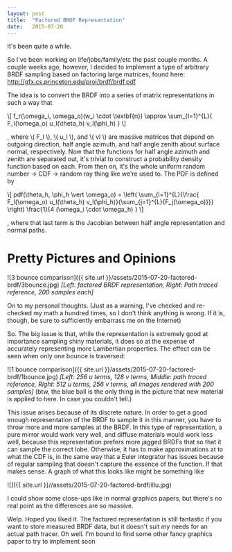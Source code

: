 ```yaml
---
layout: post
title:  "Factored BRDF Representation"
date:   2015-07-20
---
```

It's been quite a while.

So I've been working on life/jobs/family/etc the past couple months. A couple weeks ago, however, I decided to implement a type of arbitrary BRDF sampling based on factoring large matrices, found here: http://gfx.cs.princeton.edu/proj/brdf/brdf.pdf

The idea is to convert the BRDF into a series of matrix representations in such a way that

\\[ f_r(\omega_i, \omega_o)(w_i \cdot \textbf{n}) \approx
	\sum_{l=1}^{L}{ F_l(\omega_o) u_l(\theta_h) v_l(\phi_h) } \\]

, where \\( F_l \\), \\( u_l \\), and \\( vl \\) are massive matrices that depend on outgoing direction, half angle azimuth, and half angle zenith about surface normal, respectively. Now that the functions for half angle azimuth and zenith are separated out, it's trivial to construct a probability density function based on each. From then on, it's the whole uniform random number -> CDF -> random ray thing like we're used to. The PDF is defined by

\\[
	pdf(\theta_h, \phi_h \vert \omega_o) =
	\left( 
		\sum_{l=1}^{L}{\frac{ F_l(\omega_o) u_l(\theta_h) v_l(\phi_h)}{\sum_{j=1}^{L}{F_j(\omega_o)}}}
	\right)
	\frac{1}{4 (\omega_i \cdot \omega_h) }
\\]

, where that last term is the Jacobian between half angle representation and normal paths.

Pretty Pictures and Opinions
===

![3 bounce comparison]({{ site.url }}/assets/2015-07-20-factored-brdf/3bounce.jpg)
*[Left: factored BRDF representation, Right: Path traced reference, 200 samples each]*

On to my personal thoughts. (Just as a warning, I've checked and re-checked my math a hundred times, so I don't think anything is wrong. If it is, though, be sure to sufficiently embarrass me on the Internet)

So. The big issue is that, while the representation is extremely good at importance sampling shiny materials, it does so at the expense of accurately representing more Lambertian properties. The effect can be seen when only one bounce is traversed:

![1 bounce comparison]({{ site.url }}/assets/2015-07-20-factored-brdf/1bounce.jpg)
*[Left: 256 u terms, 128 v terms, Middle: path traced reference, Right: 512 u terms, 256 v terms, all images rendered with 200 samples]*
(btw, the blue ball is the only thing in the picture that new material is applied to here. In case you couldn't tell.)

This issue arises because of its discrete nature. In order to get a good enough representation of the BRDF to sample it in this manner, you have to throw more and more samples at the BRDF. In this type of representation, a pure mirror would work very well, and diffuse materials would work less well, because this representation prefers more jagged BRDFs that so that it can sample the correct lobe. Otherwise, it has to make approximations at to what the CDF is, in the same way that a Euler integrator has issues because of regular sampling that doesn't capture the essence of the function. If that makes sense. A graph of what this looks like might be something like

![]({{ site.url }}//assets/2015-07-20-factored-brdf/illu.jpg)

I could show some close-ups like in normal graphics papers, but there's no real point as the differences are so massive.

Welp. Hoped you liked it. The factored representation is still fantastic if you want to store measured BRDF data, but it doesn't suit my needs for an actual path tracer. Oh well. I'm bound to find some other fancy graphics paper to try to implement soon
